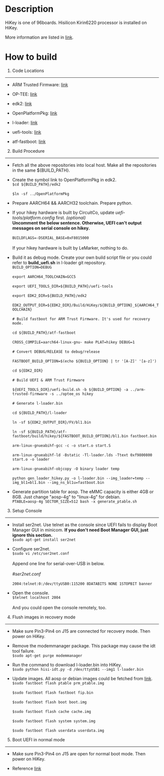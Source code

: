 
Description
====================
  HiKey is one of 96boards. Hisilicon Kirin6220 processor is installed on HiKey.

  More information are listed in [link](https://github.com/96boards/documentation/blob/master/ConsumerEdition/HiKey/Quickstart/README.md).


How to build
====================

1. Code Locations
-----------------

   * ARM Trusted Firmware:
   [link](https://github.com/ARM-software/arm-trusted-firmware)

   * OP-TEE:
   [link](https://github.com/OP-TEE/optee_os)

   * edk2:
   [link](https://github.com/96boards-hikey/edk2/tree/testing/hikey960_v2.5)

   * OpenPlatformPkg:
   [link](https://github.com/96boards-hikey/OpenPlatformPkg/tree/testing/hikey960_v1.3.4)

   * l-loader:
   [link](https://github.com/96boards-hikey/l-loader/tree/testing/hikey960_v1.2)

   * uefi-tools:
   [link](https://github.com/96boards-hikey/uefi-tools/tree/testing/hikey960_v1)

   * atf-fastboot:
   [link](https://github.com/96boards-hikey/atf-fastboot/tree/master)


2. Build Procedure
------------------

   * Fetch all the above repositories into local host.
     Make all the repositories in the same ${BUILD_PATH}.

   * Create the symbol link to OpenPlatformPkg in edk2.
     <br>`$cd ${BUILD_PATH}/edk2`</br>
     <br>`$ln -sf ../OpenPlatformPkg`</br>

   * Prepare AARCH64 && AARCH32 toolchain. Prepare python.

   * If your hikey hardware is built by CircuitCo, update _uefi-tools/platform.config_ first. _(optional)_
     <br>__Uncomment the below sentence. Otherwise, UEFI can't output messages on serial
     console on hikey.__</br>
     <br>`BUILDFLAGS=-DSERIAL_BASE=0xF8015000`</br>
     <br>If your hikey hardware is built by LeMarker, nothing to do.</br>

   * Build it as debug mode. Create your own build script file or you could refer to __build_uefi.sh__ in l-loader git repository.
     <br>`BUILD_OPTION=DEBUG`</br>
     <br>`export AARCH64_TOOLCHAIN=GCC5`</br>
     <br>`export UEFI_TOOLS_DIR=${BUILD_PATH}/uefi-tools`<br>
     <br>`export EDK2_DIR=${BUILD_PATH}/edk2`</br>
     <br>`EDK2_OUTPUT_DIR=${EDK2_DIR}/Build/HiKey/${BUILD_OPTION}_${AARCH64_TOOLCHAIN}`</br>
     <br>`# Build fastboot for ARM Trust Firmware. It's used for recovery mode.`</br>
     <br>`cd ${BUILD_PATH}/atf-fastboot`</br>
     <br>`CROSS_COMPILE=aarch64-linux-gnu- make PLAT=hikey DEBUG=1`</br>
     <br>`# Convert DEBUG/RELEASE to debug/release`</br>
     <br>`FASTBOOT_BUILD_OPTION=$(echo ${BUILD_OPTION} | tr '[A-Z]' '[a-z]')`</br>
     <br>`cd ${EDK2_DIR}`</br>
     <br>`# Build UEFI & ARM Trust Firmware`</br>
     <br>`${UEFI_TOOLS_DIR}/uefi-build.sh -b ${BUILD_OPTION} -a ../arm-trusted-firmware -s ../optee_os hikey`</br>
     <br>`# Generate l-loader.bin`</br>
     <br>`cd ${BUILD_PATH}/l-loader`</br>
     <br>`ln -sf ${EDK2_OUTPUT_DIR}/FV/bl1.bin`</br>
     <br>`ln -sf ${BUILD_PATH}/atf-fastboot/build/hikey/${FASTBOOT_BUILD_OPTION}/bl1.bin fastboot.bin`</br>
     <br>`arm-linux-gnueabihf-gcc -c -o start.o start.S`</br>
     <br>`arm-linux-gnueabihf-ld -Bstatic -Tl-loader.lds -Ttext 0xf9800800 start.o -o loader`</br>
     <br>`arm-linux-gnueabihf-objcopy -O binary loader temp`</br>
     <br>`python gen_loader_hikey.py -o l-loader.bin --img_loader=temp --img_bl1=bl1.bin --img_ns_bl1u=fastboot.bin`</br>

   * Generate partition table for aosp. The eMMC capacity is either 4GB or 8GB. Just change "aosp-4g" to "linux-4g" for debian.
     <br>`PTABLE=aosp-4g SECTOR_SIZE=512 bash -x generate_ptable.sh`</br>


3. Setup Console
----------------

   * Install ser2net. Use telnet as the console since UEFI fails to display Boot Manager GUI in minicom. __If you don't need Boot Manager GUI, just ignore this section.__
     <br>`$sudo apt-get install ser2net`</br>

   * Configure ser2net.
     <br>`$sudo vi /etc/ser2net.conf`</br>
     <br>Append one line for serial-over-USB in below.</br>
     <br>_#ser2net.conf_</br>
     <br>`2004:telnet:0:/dev/ttyUSB0:115200 8DATABITS NONE 1STOPBIT banner`</br>

   * Open the console.
     <br>`$telnet localhost 2004`</br>
     <br>And you could open the console remotely, too.</br>


4. Flush images in recovery mode
-----------------------------

   * Make sure Pin3-Pin4 on J15 are connected for recovery mode. Then power on HiKey.

   * Remove the modemmanager package. This package may cause the idt tool failure.
     <br>`$sudo apt-get purge modemmanager`</br>

   * Run the command to download l-loader.bin into HiKey.
     <br>`$sudo python hisi-idt.py -d /dev/ttyUSB1 --img1 l-loader.bin`</br>

   * Update images. All aosp or debian images could be fetched from [link](https://builds.96boards.org/).
     <br>`$sudo fastboot flash ptable prm_ptable.img`</br>
     <br>`$sudo fastboot flash fastboot fip.bin`</br>
     <br>`$sudo fastboot flash boot boot.img`</br>
     <br>`$sudo fastboot flash cache cache.img`</br>
     <br>`$sudo fastboot flash system system.img`</br>
     <br>`$sudo fastboot flash userdata userdata.img`</br>


5. Boot UEFI in normal mode
-----------------------------

   * Make sure Pin3-Pin4 on J15 are open for normal boot mode. Then power on HiKey.

   * Reference [link](https://github.com/96boards-hikey/tools-images-hikey960/blob/master/build-from-source/README-ATF-UEFI-build-from-source.md)

